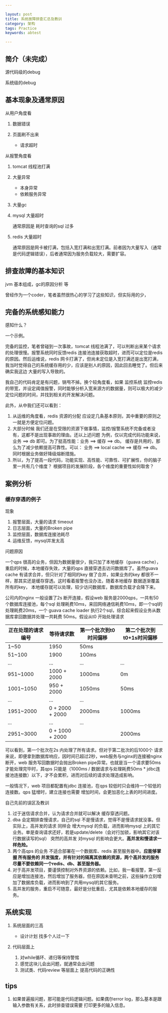 ```yaml
---

layout: post
title: 系统故障排查汇总及教训
category: 架构
tags: Practice
keywords: abtest

---
```


## 简介（未完成）

源代码级的debug

系统级的debug

## 基本现象及通常原因

从用户角度看

1. 数据错误
2. 页面刷不出来

	* 请求超时

从报警角度看

1. tomcat 线程池打满
2. 大量异常

	* 本身异常
	* 依赖服务异常

3. 大量gc
4. mysql 大量超时

	通常原因是 耗时查询的sql 过多
5. redis 大量超时

	通常原因是网卡被打满，包括入宽打满和出宽打满。前者因为大量写入（通常是代码逻辑错误），后者通常因为服务负载较大，需要扩容。

## 排查故障的基本知识

jvm 基本组成，gc的原因分析 等

曾经作为一个coder，笔者虽然很热心的学习了这些知识，但实际用的少，

## 完备的系统感知能力

感知什么？



一个示例。

完备的监控，笔者曾碰到一次事故，tomcat 线程池满了，可以判断出来某个请求的处理很慢。报警系统同时反馈redis 连接池连接获取超时，进而可以定位是redis 的原因。然后运维说，redis 网卡打满了，但尚未定位是入宽打满还是出宽打满，我当时觉得自己的系统缓存用的少，应该是别人的原因，因此回去睡觉了。但后来 确实我这边 大量的写入导致的。

我自己的代码肯定是有问题，锅甩不掉。换个较角度看，如果 监控系统 监控redis 的带宽，并设定阈值报警，同时能够分析入宽来源方的数据量，则可以极大的减少定位问题的时间，并找到相关的开发解决问题。

此外，从中我们还可以看到：

1. 从运维的角度看，redis 资源的分配 应设定几条基本原则，其中重要的原则之一就是方便定位问题。
2. 大部分时候 我们还是在受限的资源下做事情，监控/报警系统不完备或者没有，这都不是出现事故的理由。还以上述问题 为例，仅以完成代码功能来说，业务 ==> db 即可。为了挺高性能：业务 ==> 缓存 ==> db。 缓存是共用的，那么为了减少依赖提高可靠性。可以： 业务 ==> local cache ==> 缓存 ==> db。 同时根据业务做好降级熔断措施。
3. 所以，为了提高一段代码，功能实现、高性能、可靠性、可扩展性，你的脑子里一共有几个维度？ 根据项目的发展阶段，各个维度的重要性如何取舍？

## 案例分析

### 缓存穿透的例子

现象

1. 报警层面，大量的请求 timeout
2. 日志层面，大量的Broken pipe
3. 监控层面，数据库连接池耗尽
4. 运维反馈，mysql并发太高

问题原因

一个qps 很高的业务，但因为数据量很少，我只加了本地缓存（guava cache），重启的时候，本地缓存失效，大量的qps 直接穿透去访问数据库了。虽然guava cache 有请求合并，但只针对了相同的key 做了合并，如果业务的key 都很不一样，那其实还是缓存穿透。这时看着报警也没办法，随着本地缓存 数据逐渐覆盖所有的key， 本地缓存就可以处理，较少访问数据库，数据库负载才会降下来。

公司内的nginx 一般设置了2s 断开连接，假设web 服务是2000qps，一共有50个数据库连接池，每个sql 处理耗费10ms，来回网络通信耗费10ms，即一个sql的处理耗费20ms，一个 guava cache loader 执行2个sql，综合起来假设业务从数据库拿回数据并处理一共耗费 50ms。假设从t0 开始处理请求

|正在处理的请求编号|等待请求数|第一个批次到t0时间偏移|第二个批次到t0+1s时间偏移|
|---|---|---|---|
|1~50|1950|50ms||
|51~100|1900|100ms||
|...|...|...|...|
|951~1000|1000 + 2000|1000ms|0m|
|1001~1050|950 + 2000 |1050ms|50ms|
|...|...|...|
|1951~2000|0 + 2000 + 2000|2000ms|1000ms|
|...|...|...|
|2951~3000|0 + 1000 + 2000||2000ms|

可以看到，第一个批次在2s 内处理了所有请求。但对于第二批次的后1000个 请求来说，即便拿到数据库响应，因时间已超过2秒，web服务与nginx的连接被nginx 断开，web 服务写回数据时会抛出Broken pipe异常。也就是当一个请求要50ms 才能处理完毕时，其qps 只能是（1000ms / 数据请求与处理耗费50ms * jdbc连接池连接数）以下，才不会累积，进而对后续的请求处理造成影响。

一般情况下，web 项目都配置有jdbc 连接池，在qps 较低时只会维持一个较低的连接数。qps 猛增时，建立连接也需要 增加时间，会更加恶化上表的时间进度。

自己先前的误区及教训

1. 过于迷信请求合并，认为请求合并就可以解决 缓存穿透问题。
2. dba 会定期排查慢请求，自己的sql 不是慢请求，觉得不是慢请求就没事。但实际上，高并发的请求 同样会 增大mysql 的负载，进而影响mysql 上的其它业务。单是查询请求还好，若是update/delete（会对行加锁，影响其它对该行数据读写的sql） 突然的高并发 对mysql 的影响会更大。**高并发和慢请求一样危险。**
3. 两个高qps 的业务 不适合部署在一个数据库、redis 甚至服务器中。**应能够掌握 所有服务的 并发强度，并有针对的隔离其依赖的资源，两个高并发的服务 尽量不要依赖同一个redis、db、甚至服务器。**
4. 对于高并发项目，要谨慎控制对外界资源的依赖。比如，我一看报警，第一反应是增加连接池，然后增加了服务器，但在原因未查明之前，这些操作立刻增加了数据库负载，进而影响到了共用mysql的其它服务。
5. 高并发的服务，重启不可随意，最好是分批重启，尤其是依赖本地缓存的服务。

## 系统实现

1. 系统层面的三高

	* 设计计划 找多个人过一下
2. 代码层面上

	1. 对while循环、递归等保持警惕
	2. 感觉这块儿会出问题，就通常会出问题
	3. 测试类、代码review 等层面上 提高代码的正确性


## tips

1. 如果普遍报问题，那可能是代码逻辑问题。如果偶尔error log，那么基本是跟输入参数有关系，此时排查错误需要 打印更多的输入信息。